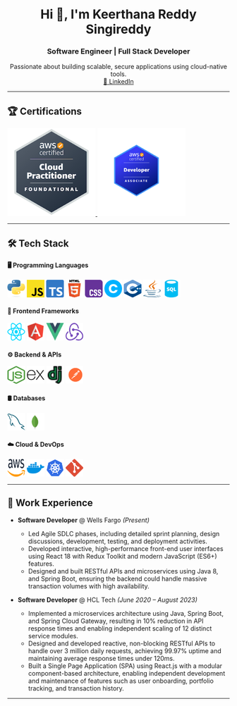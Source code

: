 <!--
**Banudeep/Banudeep** is a ✨ _special_ ✨ repository because its `README.md` (this file) appears on your GitHub profile.

Here are some ideas to get you started:

- 🔭 I’m currently working on ...
- 🌱 I’m currently learning ...
- 👯 I’m looking to collaborate on ...
- 🤔 I’m looking for help with ...
- 💬 Ask me about ...
- 📫 How to reach me: ...
- 😄 Pronouns: ...
- ⚡ Fun fact: ...
-->

<h1 align="center">Hi 👋, I'm Keerthana Reddy Singireddy</h1>
<h3 align="center">Software Engineer | Full Stack Developer</h3>

<p align="center">
  Passionate about building scalable, secure applications using cloud-native tools.
  <br> 
  <a href="https://www.linkedin.com/in/keerthana-reddy-singireddy-337157215/">💼 LinkedIn</a>
</p>

---

## 🏆 Certifications
<p align="left">
  <a href="https://www.credly.com/badges/32016649-1228-4a3a-a6e7-e4089170caf4/public_url">
    <img src="images/aws-ccp.png" alt="AWS Cloud Practitioner" height="200px" width="200px"/>
  </a>
  <a href="https://www.credly.com/badges/d36d2f08-afce-408c-9917-3f7b2b3b9be7/public_url">
    <img src="images/dev-associate.png" alt="AWS Certified Developer Associate" height="200px" width="200px"/>
  </a>
</p>

---

## 🛠️ Tech Stack

#### 🖥️ Programming Languages
<p align="left">
  <img src="images/python-logo-only.svg" alt="Python" width="40" height="40"/>
  <img src="images/javascript-logo-svgrepo-com.svg" alt="JavaScript" width="40" height="40"/>
  <img src="images/ts-logo-256.svg" alt="TypeScript" width="40" height="40"/>
  <img src="images/HTML5_logo_and_wordmark.svg" alt="HTML" width="40" height="40"/>
  <img src="images/Official_CSS_Logo.svg.png" alt="CSS" width="40" height="40"/>
  <img src="images/C.png" alt="C" width="40" height="40"/>
  <img src="images/ISO_C++_Logo.svg.png" alt="C++" width="40" height="40"/>
  <img src="images/java.svg" alt="Java" width="40" height="40"/>
  <img src="images/sql-database-generic-svgrepo-com.svg" alt="SQL" width="40" height="40"/>
</p>

#### 🧩 Frontend Frameworks
<p align="left">
  <img src="images/react.svg" alt="React" width="40" height="40"/>
  <img src="images/icons8-angular-96.png" alt="Angular" width="40" height="40"/>
  <img src="images/Vue.js_Logo_2.svg.png" alt="Vue" width="40" height="40"/>
  <img src="images/redux.svg" alt="Redux" width="40" height="40"/>
</p>

#### ⚙️ Backend & APIs
<p align="left">
  <img src="images/node-js.svg" alt="Node.js" width="40" height="40"/>
  <img src="images/express-original.svg" alt="Express.js" width="40" height="40"/>
  <img src="images/django-1.png" alt="Django" width="40" height="40"/>
  <img src="images/postman.svg" alt="Postman" width="40" height="40"/>
</p>

#### 🛢️ Databases
<p align="left">
  <img src="images/mysql-logo-pure.svg" alt="MySQL" width="40" height="40"/>
  <img src="images/mongodb-icon-1.svg" alt="MongoDB" width="40" height="40"/>
</p>

#### ☁️ Cloud & DevOps
<p align="left">
  <img src="images/aws-2.svg" alt="AWS" width="40" height="40"/>
  <img src="images/docker-4.svg" alt="Docker" width="40" height="40"/>
  <img src="images/kubernets.svg" alt="Kubernetes" width="40" height="40"/>
  <img src="images/git-icon.svg" alt="Git" width="40" height="40"/>
</p>

---

## 💼 Work Experience

- **Software Developer** @ Wells Fargo _(Present)_
  - Led Agile SDLC phases, including detailed sprint planning, design discussions, development, testing, and deployment 
activities.
  - Developed interactive, high-performance front-end user interfaces using React 18 with Redux Toolkit and modern 
JavaScript (ES6+) features. 
  - Designed and built RESTful APIs and microservices using Java 8, and Spring Boot, ensuring the backend could handle 
massive transaction volumes with high availability. 
    
- **Software Developer** @ HCL Tech _(June 2020 – August 2023)_
  - Implemented a microservices architecture using Java, Spring Boot, and Spring Cloud Gateway, resulting in 10% 
reduction in API response times and enabling independent scaling of 12 distinct service modules. 
  -  Designed and developed reactive, non-blocking RESTful APIs to handle over 3 million daily requests, achieving 99.97% 
uptime and maintaining average response times under 120ms.
  -  Built a Single Page Application (SPA) using React.js with a modular component-based architecture, enabling independent 
development and maintenance of features such as user onboarding, portfolio tracking, and transaction history. 

---

